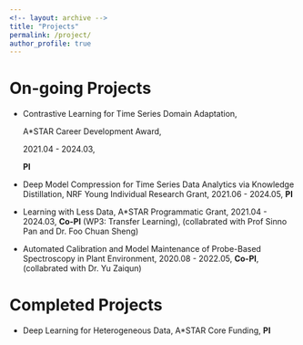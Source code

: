 ```yaml
---
<!-- layout: archive -->
title: "Projects"
permalink: /project/
author_profile: true
---
```

# On-going Projects
* Contrastive Learning for Time Series Domain Adaptation, 

  A*STAR Career Development Award, 
  
  2021.04 - 2024.03, 
  
  <b>PI</b>

* Deep Model Compression for Time Series Data Analytics via Knowledge Distillation, NRF Young Individual Research Grant, 2021.06 - 2024.05, **PI**

* Learning with Less Data, A*STAR Programmatic Grant, 2021.04 - 2024.03, <b>Co-PI</b> (WP3: Transfer Learning), (collabrated with Prof Sinno Pan and Dr. Foo Chuan Sheng)

* Automated Calibration and Model Maintenance of Probe-Based Spectroscopy in Plant Environment, 2020.08 - 2022.05, <b>Co-PI</b>, (collabrated with Dr. Yu Zaiqun)

# Completed Projects
* Deep Learning for Heterogeneous Data, A*STAR Core Funding, <b>PI</b>


